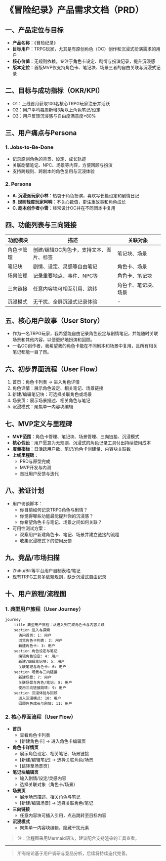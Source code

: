 # 《冒险纪录》产品需求文档（PRD）

## 一、产品定位与目标
- **产品名称**：《冒险纪录》
- **目标用户**：TRPG玩家，尤其是有原创角色（OC）创作和沉浸式扮演需求的用户
- **核心价值**：无规则依赖，专注于角色卡设定、剧情与扮演记录，提升沉浸感
- **版本定位**：首版MVP仅支持角色卡、笔记块、场景三者的自由关联与沉浸式记录

## 二、目标与成功指标（OKR/KPI）
- O1：上线首月获取100名核心TRPG玩家注册并活跃
- O2：用户平均每周新增3条以上角色笔记/设定
- O3：用户反馈沉浸感与自由度满意度≥80%

## 三、用户痛点与Persona
### 1. Jobs-to-Be-Done
- 记录原创角色的背景、设定、成长轨迹
- 关联剧情笔记、NPC、场景等内容，方便回顾与扮演
- 支持跨规则、跨剧本的角色复用与沉浸体验

### 2. Persona
- **A. 沉浸派玩家小林**：热衷于角色扮演，喜欢写长篇设定和剧情日记
- **B. 规则轻度玩家阿明**：不关心数值，更注重故事和角色成长
- **C. 剧本创作者小雪**：经常设计OC并在不同团本中复用

## 四、功能列表与三向链接
| 功能模块   | 描述 | 关联对象 |
|------------|------|----------|
| 角色卡管理 | 创建/编辑OC角色卡，支持文本、图片、标签 | 笔记块、场景 |
| 笔记块     | 剧情、设定、灵感等自由笔记 | 角色卡、场景 |
| 场景管理   | 记录重要地点、事件、NPC等 | 角色卡、笔记块 |
| 三向链接   | 任意内容块可相互引用、跳转 | 角色卡、笔记块、场景 |
| 沉浸模式   | 无干扰、全屏沉浸式记录体验 | - |

## 五、核心用户故事（User Story）
- 作为一名TRPG玩家，我希望能自由记录角色设定与剧情笔记，并能随时关联场景和其他内容，以便更好地扮演和回顾。
- 一名OC创作者，我希望我的角色卡能在不同剧本和场景中复用，且所有相关笔记都能一目了然。

## 六、初步界面流程（User Flow）
1. 首页：角色卡列表 → 进入角色详情
2. 角色详情：展示角色设定、相关笔记、场景链接
3. 新建/编辑笔记块：可选择关联角色或场景
4. 场景页：展示场景描述、相关角色与笔记
5. 沉浸模式：聚焦单一内容块编辑

## 七、MVP定义与里程碑
- **MVP范围**：角色卡管理、笔记块、场景管理、三向链接、沉浸模式
- **核心假设**：用户愿意为无规则、沉浸式的角色记录工具付出持续使用成本
- **度量指标**：日活跃用户数、笔记/角色卡创建量、内容块关联数
- **上线里程碑**：
  - PRD与原型完成
  - MVP开发与内测
  - 首批用户反馈与迭代

## 八、验证计划
- 用户访谈脚本：
  - 你目前如何记录TRPG角色与剧情？
  - 你觉得哪些功能最能提升你的沉浸感？
  - 你希望角色卡与笔记、场景之间如何关联？
- 可用性测试方案：
  - 观察用户新建角色卡、笔记、场景并建立链接的流程
  - 收集沉浸模式下的使用反馈

## 九、竞品/市场扫描
- Zhihu/Bili等平台用户自制表格/笔记
- 现有TRPG工具多依赖规则，缺乏沉浸式自由记录

## 十、用户旅程/流程图
### 1. 典型用户旅程（User Journey）
```mermaid
journey
    title 典型用户旅程：从进入到完成角色卡与内容关联
    section 进入与探索
      访问首页: 1: 用户
      浏览角色卡列表: 2: 用户
      新建角色卡: 3: 用户
    section 角色设定与笔记
      编辑角色设定: 4: 用户
      新建/编辑笔记块: 5: 用户
      关联笔记与角色卡: 6: 用户
    section 场景与三向链接
      新建场景: 7: 用户
      关联场景与角色/笔记: 8: 用户
      使用三向链接跳转: 9: 用户
    section 沉浸体验与回顾
      进入沉浸模式: 10: 用户
      回顾角色成长与剧情: 11: 用户
```

### 2. 核心界面流程（User Flow）
- **首页**
  - 查看角色卡列表
  - [新建角色卡] → 进入角色卡编辑页
- **角色卡详情页**
  - 展示角色设定、相关笔记、场景链接
  - [新建/编辑笔记] → 选择关联角色/场景
  - [跳转至场景页]
- **笔记块编辑页**
  - 输入剧情/设定/灵感内容
  - 选择关联对象（角色卡/场景）
- **场景页**
  - 展示场景描述、相关角色与笔记
  - [新建/编辑场景] → 选择关联角色/笔记
- **三向链接**
  - 任意内容块可插入引用，点击跳转至目标内容
- **沉浸模式**
  - 聚焦单一内容块编辑，隐藏干扰元素

> 注：流程图采用Mermaid语法，建议配合支持渲染的工具查看。

---
> 所有结论基于用户调研与竞品分析，后续将持续迭代完善。